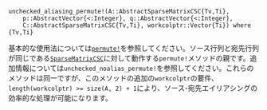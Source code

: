 ```
unchecked_aliasing_permute!(A::AbstractSparseMatrixCSC{Tv,Ti},
    p::AbstractVector{<:Integer}, q::AbstractVector{<:Integer},
    C::AbstractSparseMatrixCSC{Tv,Ti}, workcolptr::Vector{Ti}) where {Tv,Ti}
```

基本的な使用法については[`permute!`](@ref)を参照してください。ソース行列と宛先行列が同じである[`SparseMatrixCSC`](@ref)に対して動作する`permute!`メソッドの親です。追加情報については`unchecked_noalias_permute!`を参照してください。これらのメソッドは同一ですが、このメソッドの追加の`workcolptr`の要件、`length(workcolptr) >= size(A, 2) + 1`により、ソース-宛先エイリアシングの効率的な処理が可能になります。
